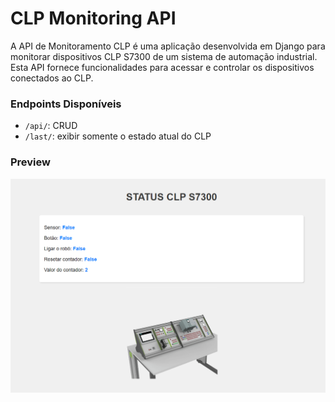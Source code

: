 # CLP Monitoring API

A API de Monitoramento CLP é uma aplicação desenvolvida em Django para monitorar dispositivos CLP S7300 de um sistema de automação industrial. Esta API fornece funcionalidades para acessar e controlar os dispositivos conectados ao CLP.

### Endpoints Disponíveis

- `/api/`: CRUD
- `/last/`: exibir somente o estado atual do CLP

### Preview
![alt text](image.png)